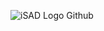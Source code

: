 ![iSAD Logo Github](https://github.com/sirx2713/Flag-of-the-United-Arab-Emirates/assets/122817303/c661b651-7b14-4da1-b19c-63b37a1054bf)
